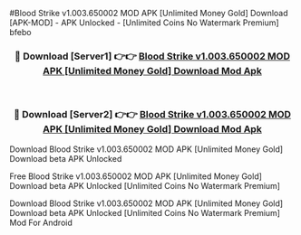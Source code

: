 #Blood Strike v1.003.650002 MOD APK [Unlimited Money Gold] Download [APK-MOD] - APK Unlocked - [Unlimited Coins No Watermark Premium] bfebo



<div align="center">

<h3>🔴 Download [Server1] 👉👉 <a href="https://momento.my/?title=Blood_Strike_v1.003.650002_MOD_APK_[Unlimited_Money_Gold]_Download">Blood Strike v1.003.650002 MOD APK [Unlimited Money Gold] Download Mod Apk</a></h3><br>

<h3>🔴 Download [Server2] 👉👉 <a href="https://momento.my/?title=Blood_Strike_v1.003.650002_MOD_APK_[Unlimited_Money_Gold]_Download">Blood Strike v1.003.650002 MOD APK [Unlimited Money Gold] Download Mod Apk</a></h3>
</div>



Download Blood Strike v1.003.650002 MOD APK [Unlimited Money Gold] Download beta APK Unlocked

Free Blood Strike v1.003.650002 MOD APK [Unlimited Money Gold] Download beta APK Unlocked [Unlimited Coins No Watermark Premium]

Download Blood Strike v1.003.650002 MOD APK [Unlimited Money Gold] Download beta APK Unlocked [Unlimited Coins No Watermark Premium] Mod For Android
